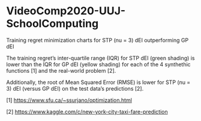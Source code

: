 # VideoComp2020-UUJ-SchoolComputing
Training regret minimization charts for STP (nu = 3) dEI outperforming GP dEI

The training regret’s inter-quartile range (IQR)  for STP dEI (green shading) is lower than the IQR for GP dEI (yellow shading) for each of the 4 synthethic functions [1] and the real-world problem [2].

Additionally, the root of Mean Squared Error (RMSE) is lower for STP (nu = 3) dEI (versus GP dEI) on the test data’s predictions [2].

[1] https://www.sfu.ca/~ssurjano/optimization.html

[2] https://www.kaggle.com/c/new-york-city-taxi-fare-prediction
